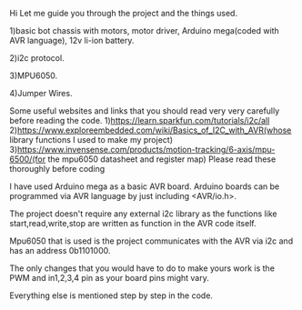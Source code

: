 Hi 
Let me guide you through the project and the things used.

1)basic bot chassis with motors, motor driver, Arduino mega(coded with AVR language), 12v li-ion battery.

2)i2c protocol.

3)MPU6050.

4)Jumper Wires.

Some useful websites and links that you should read very very carefully before reading the code.
1)https://learn.sparkfun.com/tutorials/i2c/all
2)https://www.exploreembedded.com/wiki/Basics_of_I2C_with_AVR(whose library functions I used to make my project)
3)https://www.invensense.com/products/motion-tracking/6-axis/mpu-6500/(for the mpu6050 datasheet and register map)
Please read these thoroughly before coding 

I have used Arduino mega as a basic AVR board. Arduino boards can be programmed via AVR language by just including <AVR/io.h>.

The project doesn't require any external i2c library as the functions like start,read,write,stop are written as function in the AVR code itself.

Mpu6050 that is used is the project communicates with the AVR via i2c and has an address 0b1101000. 

The only changes that you would have to do to make yours work is the PWM and in1,2,3,4 pin as your board pins might vary.

Everything else is mentioned step by step in the code.
